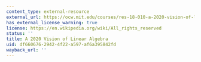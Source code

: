 ```yaml
---
content_type: external-resource
external_url: https://ocw.mit.edu/courses/res-18-010-a-2020-vision-of-linear-algebra-spring-2020/
has_external_license_warning: true
license: https://en.wikipedia.org/wiki/All_rights_reserved
status: ''
title: A 2020 Vision of Linear Algebra
uid: df660676-2942-4f22-a597-af6a395842fd
wayback_url: ''
---
```

